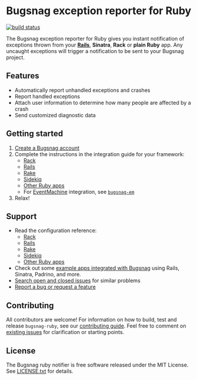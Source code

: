 # Bugsnag exception reporter for Ruby
[![build status](https://travis-ci.org/bugsnag/bugsnag-ruby.svg?branch=master)](https://travis-ci.org/bugsnag/bugsnag-ruby)


The Bugsnag exception reporter for Ruby gives you instant notification of exceptions thrown from your **[Rails](https://bugsnag.com/platforms/rails)**, **Sinatra**, **Rack** or **plain Ruby** app. Any uncaught exceptions will trigger a notification to be sent to your Bugsnag project.

## Features

* Automatically report unhandled exceptions and crashes
* Report handled exceptions 
* Attach user information to determine how many people are affected by a crash
* Send customized diagnostic data

## Getting started

1. [Create a Bugsnag account](https://bugsnag.com)
2. Complete the instructions in the integration guide for your framework:
    * [Rack](http://docs.bugsnag.com/platforms/ruby/rack)
    * [Rails](http://docs.bugsnag.com/platforms/ruby/rails)
    * [Rake](http://docs.bugsnag.com/platforms/ruby/rake)
    * [Sidekiq](http://docs.bugsnag.com/platforms/ruby/sidekiq)
    * [Other Ruby apps](http://docs.bugsnag.com/platforms/ruby/other)
    * For [EventMachine](http://rubyeventmachine.com) integration, see [`bugsnag-em`](https://github.com/bugsnag/bugsnag-em)
3. Relax!

## Support

* Read the configuration reference:
    * [Rack](http://docs.bugsnag.com/platforms/ruby/rack/configuration-options)
    * [Rails](http://docs.bugsnag.com/platforms/ruby/rails/configuration-options)
    * [Rake](http://docs.bugsnag.com/platforms/ruby/rake/configuration-options)
    * [Sidekiq](http://docs.bugsnag.com/platforms/ruby/sidekiq/configuration-options)
    * [Other Ruby apps](http://docs.bugsnag.com/platforms/ruby/other/configuration-options)
* Check out some [example apps integrated with Bugsnag](https://github.com/bugsnag/bugsnag-example-apps/tree/master/apps/ruby) using Rails, Sinatra, Padrino, and more.
* [Search open and closed issues](https://github.com/bugsnag/bugsnag-ruby/issues?utf8=✓&q=is%3Aissue) for similar problems
* [Report a bug or request a feature](https://github.com/bugsnag/bugsnag-ruby/issues/new)

## Contributing

All contributors are welcome! For information on how to build, test and release `bugsnag-ruby`, see our [contributing guide](https://github.com/bugsnag/bugsnag-ruby/blob/master/CONTRIBUTING.md). Feel free to comment on [existing issues](https://github.com/bugsnag/bugsnag-ruby/issues) for clarification or starting points.

## License

The Bugsnag ruby notifier is free software released under the MIT License. See [LICENSE.txt](LICENSE.txt) for details.
